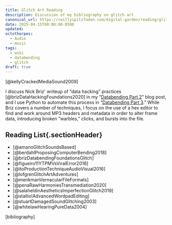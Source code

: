 ```yaml
---
title: Glitch Art Reading
description: Discussion of my bibliography on glitch art
canonical_url: https://reillyspitzfaden.com/digital-garden/reading/glitch-art-reading/
date: 2025-04-15T00:00:00-0500
updated: 
octothorpes:
  - Audio
  - music
tags:
  - wiki
  - databending
  - glitch
draft: true
---
```

<link rel="stylesheet" type="text/css" href="/styles/bibliography.css" />

[@kellyCrackedMediaSound2009]

I discuss Nick Briz' writeup of ”data hacking” practices [@brizDataHackingFoundations2020] in my “[Databending Part 2](/posts/2025/02/databending-part-2/)” blog post, and I use Python to automate this process in “[Databending Part 3](/posts/2025/04/databending-part-3/).” While Briz covers a number of techniques, I focus on the use of a hex editor to find and work around MP3 headers and metadata in order to alter frame data, introducing broken ”warbles,” clicks, and bursts into the file.

## Reading List{.sectionHeader}
- [@amanoGlitchSoundsBased]
- [@berdahlProposingComputerBending2018]
- [@brizDatabendingFoundationsGlitch]
- [@figueiro11YTPMVsViralError2016]
- [@itoProductionTechniqueAudioVisual2016]
- [@lofgrenGlitchArtAdventures]
- [@menkmanVernacularFileFormats]
- [@penaRawHarmoniesTransmediation2020]
- [@salaheldinAestheticsImperfectionGlitch2019]
- [@stallio!AdvancedWordpadEditing]
- [@stuartDamagedSoundGlitching2003]
- [@whitelawHearingPureData2004]

[bibliography]